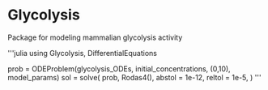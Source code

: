 # Glycolysis

Package for modeling mammalian glycolysis activity

'''julia
using Glycolysis, DifferentialEquations

prob = ODEProblem(glycolysis_ODEs, initial_concentrations, (0,10), model_params)
sol = solve(
    prob,
    Rodas4(),
    abstol = 1e-12,
    reltol = 1e-5,
)
'''
